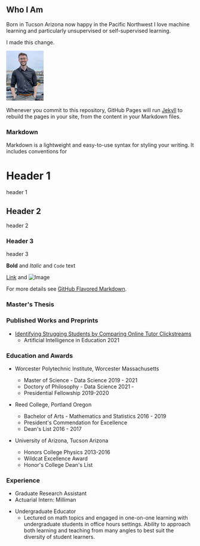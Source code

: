 ## Who I Am

Born in Tucson Arizona now happy in the Pacific Northwest
I love machine learning and particularly unsupervised or self-supervised learning.

I made this change.

<img src="https://github.com/alexander-moore/alexander-moore.github.io/blob/main/images/thumbnail_Image.jpg" width="100">


Whenever you commit to this repository, GitHub Pages will run [Jekyll](https://jekyllrb.com/) to rebuild the pages in your site, from the content in your Markdown files.

### Markdown

Markdown is a lightweight and easy-to-use syntax for styling your writing. It includes conventions for


# Header 1
header 1 
## Header 2
header 2
### Header 3
header 3


**Bold** and _Italic_ and `Code` text

[Link](url) and ![Image](src)

For more details see [GitHub Flavored Markdown](https://guides.github.com/features/mastering-markdown/).

### Master's Thesis

### Published Works and Preprints
* [Identifying Strugging Students by Comparing Online Tutor Clickstreams](https://link.springer.com/chapter/10.1007%2F978-3-030-78270-2_52)
    - Artificial Intelligence in Education 2021

### Education and Awards
* Worcester Polytechnic Institute, Worcester Massachusetts
    - Master of Science - Data Science 2019 - 2021
    - Doctory of Philosophy - Data Science 2021 - 
    - Presidential Fellowship 2019-2020

* Reed College, Portland Oregon
    - Bachelor of Arts - Mathematics and Statistics 2016 - 2019
    - President's Commendation for Excellence
    - Dean's List 2016 - 2017

* University of Arizona, Tucson Arizona
    - Honors College Physics 2013-2016
    - Wildcat Excellence Award
    - Honor's College Dean's List

### Experience
- Graduate Research Assistant
- Actuarial Intern: Milliman
* Undergraduate Educator
    - Lectured on math topics and engaged in one-on-one learning with undergraduate students in office hours settings. Ability to approach both learning and teaching from many angles to best suit the diversity of student learners.


